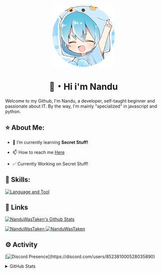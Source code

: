 <p align="center">
  <a href="/">
      <img 
      src="./assets/img/nanduwastaken.png" 
      alt="Nandu" 
      width="200" 
      height="200"
      >
  </a>
</p>

<h1 align="center">👋・Hi i'm Nandu</h1>


Welcome to my Github, I'm Nandu, a developer,
self-taught beginner and passionate about IT.
By the way, I'm mainly "specialized" in javascript and python.



## ⭐ About Me:

- 🔭 I’m currently learning **Secret Stuff!**

- 📫 How to reach me [Here](https://tinyurl.com/NanduWasTaken)

- ✅ Currently Working on Secret Stuff!

## 📘 Skills:

[![Language and Tool](https://skillicons.dev/icons?i=javascript,typescript,nodejs,python,html,css,mongodb,replit,express,github,bootstrap,react,nextjs,git)](./)
    
## 🔗 Links

<p align="left"> <a href="https://discord.com/users/852381000528035890" target="_blank" rel="noreferrer"> <picture> <source media="(prefers-color-scheme: dark)" srcset="undefined" /> <source media="(prefers-color-scheme: light)" srcset="https://raw.githubusercontent.com/danielcranney/readme-generator/main/public/icons/socials/discord.svg" /> <img src="https://raw.githubusercontent.com/danielcranney/readme-generator/main/public/icons/socials/discord.svg" alt="NanduWasTaken's Github Stats" width="32" height="32" /> </picture> </a>
  
  <a href="https://www.github.com/nanduwastaken" target="_blank" rel="noreferrer"> <picture> <source media="(prefers-color-scheme: dark)" srcset="https://raw.githubusercontent.com/danielcranney/readme-generator/main/public/icons/socials/github-dark.svg" /> <source media="(prefers-color-scheme: light)" srcset="https://raw.githubusercontent.com/danielcranney/readme-generator/main/public/icons/socials/github.svg" /> <img src="https://raw.githubusercontent.com/danielcranney/readme-generator/main/public/icons/socials/github.svg" alt="NanduWasTaken" width="32" height="32" /> </picture> </a> <a href="https://www.x.com/nanduwastaken" target="_blank" rel="noreferrer"> <picture> <source media="(prefers-color-scheme: dark)" srcset="https://raw.githubusercontent.com/danielcranney/readme-generator/main/public/icons/socials/twitter-dark.svg" /> <source media="(prefers-color-scheme: light)" srcset="https://raw.githubusercontent.com/danielcranney/readme-generator/main/public/icons/socials/twitter.svg" /> <img alt="NanduWasTaken" src="https://raw.githubusercontent.com/danielcranney/readme-generator/main/public/icons/socials/twitter.svg" width="32" height="32" /> </picture> </a></p>



## ⚙️ Activity


[![Discord Presence](https://lanyard-profile-readme.vercel.app/api/852381000528035890?borderRadius=10px&idleMessage=Probably%20Playing!)](https://discord.com/users/852381000528035890)

 



<details>
    
<summary>GitHub Stats</summary>

[![NanduWasTaken's Github Stats](https://github-readme-stats.vercel.app/api?username=NanduWasTaken&count_private=true&show_icons=true&theme=midnight-purple)](https://github.com/NanduWasTaken)

   

[![NanduWasTaken's Github Stats](https://github-readme-stats.vercel.app/api/top-langs/?username=NanduWasTaken&layout=compact&theme=midnight-purple)](https://github.com/NanduWasTaken)

</details>






